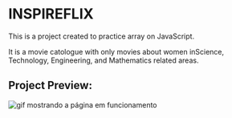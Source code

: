 
# INSPIREFLIX

This is a project created to practice array on JavaScript.

It is a movie catologue with only movies about women inScience, Technology, Engineering, and Mathematics related areas. 


## Project Preview:

![gif mostrando a página em funcionamento](gif-previa.gif)












